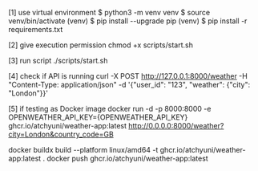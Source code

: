 <!-- testing locally -->
[1] use virtual environment
$ python3 -m venv venv
$ source venv/bin/activate
(venv) $ pip install --upgrade pip
(venv) $ pip install -r requirements.txt

[2] give execution permission
chmod +x scripts/start.sh

[3] run script
./scripts/start.sh

[4] check if API is running
curl -X POST http://127.0.0.1:8000/weather -H "Content-Type: application/json" -d '{"user_id": "123", "weather": {"city": "London"}}'

[5] if testing as Docker image
docker run -d -p 8000:8000 -e OPENWEATHER_API_KEY={OPENWEATHER_API_KEY} ghcr.io/atchyuni/weather-app:latest
http://0.0.0.0:8000/weather?city=London&country_code=GB

<!-- Dockerisation -->
docker buildx build --platform linux/amd64 -t ghcr.io/atchyuni/weather-app:latest .
docker push ghcr.io/atchyuni/weather-app:latest    
